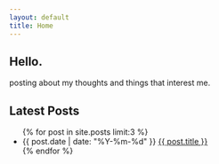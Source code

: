 ```yaml
---
layout: default
title: Home
---
```


<h2>Hello.</h2>
<p>posting about my thoughts and things that interest me.</p>

<h2>Latest Posts</h2>
<ul class="latest-posts">
  {% for post in site.posts limit:3 %}
    <li>
      <span>
        <time datetime="{{ post.date | date_to_xmlschema }}">{{ post.date | date: "%Y-%m-%d" }}</time>
      </span>
      <a href="{{ post.url | relative_url }}">{{ post.title }}</a>
    </li>
  {% endfor %}
  </ul>


